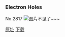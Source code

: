 ### Electron Holes
No.2817
![图片不见了~~~](https://imgs.xkcd.com/comics/electron_holes.png)

[原址](https://xkcd.com//2817) [下载](https://imgs.xkcd.com/comics/electron_holes.png)

